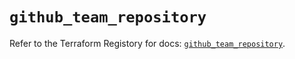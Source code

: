# `github_team_repository`

Refer to the Terraform Registory for docs: [`github_team_repository`](https://registry.terraform.io/providers/integrations/github/5.29.0/docs/resources/team_repository).
